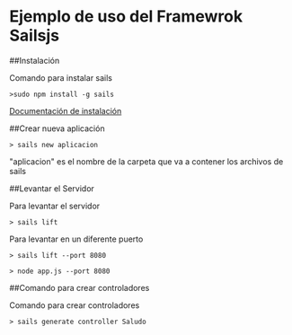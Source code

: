 # Ejemplo de uso del Framewrok Sailsjs

##Instalación

Comando para instalar sails

````
>sudo npm install -g sails
````

[Documentación de instalación](http://sailsjs.com)

##Crear nueva aplicación

```
> sails new aplicacion
```

"aplicacion" es el nombre de la carpeta que va a contener los archivos
de sails

##Levantar el Servidor

Para levantar el servidor

```
> sails lift
```

Para levantar en un diferente puerto

```
> sails lift --port 8080
```

```
> node app.js --port 8080
```
##Comando para crear controladores

Comando para crear controladores

```
> sails generate controller Saludo
```